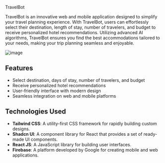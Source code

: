 

TravelBot

TravelBot is an innovative web and mobile application designed to simplify your travel planning experience. With TravelBot, users can effortlessly select their destination, length of stay, number of travelers, and budget to receive personalized hotel recommendations. Utilizing advanced AI algorithms, TravelBot ensures you find the best accommodations tailored to your needs, making your trip planning seamless and enjoyable.

![image](https://github.com/user-attachments/assets/cc389c51-fddd-4fb7-b4fc-2fa03763ecc7)


## Features

- Select destination, days of stay, number of travelers, and budget
- Receive personalized hotel recommendations
- User-friendly interface with modern design
- Seamless integration on web and mobile platforms

## Technologies Used

- **Tailwind CSS**: A utility-first CSS framework for rapidly building custom designs.
- **Shadcn UI**: A component library for React that provides a set of ready-made UI components.
- **React JS**: A JavaScript library for building user interfaces.
- **Firebase**: A platform developed by Google for creating mobile and web applications.


